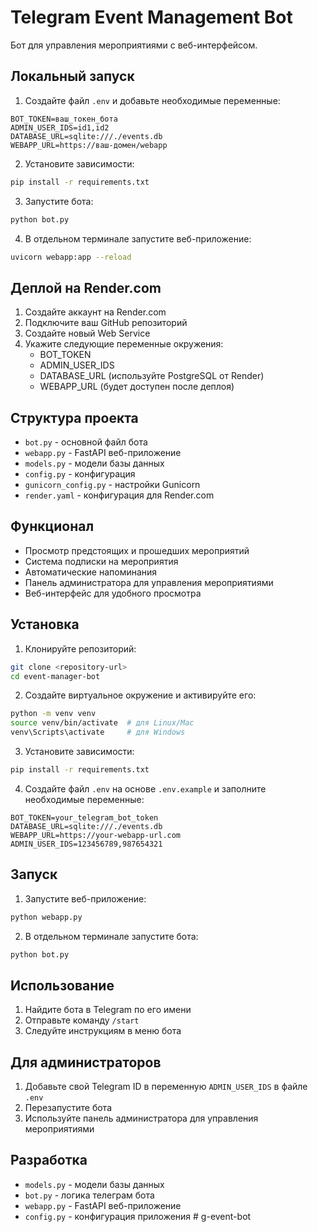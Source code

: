 # Telegram Event Management Bot

Бот для управления мероприятиями с веб-интерфейсом.

## Локальный запуск

1. Создайте файл `.env` и добавьте необходимые переменные:
```
BOT_TOKEN=ваш_токен_бота
ADMIN_USER_IDS=id1,id2
DATABASE_URL=sqlite:///./events.db
WEBAPP_URL=https://ваш-домен/webapp
```

2. Установите зависимости:
```bash
pip install -r requirements.txt
```

3. Запустите бота:
```bash
python bot.py
```

4. В отдельном терминале запустите веб-приложение:
```bash
uvicorn webapp:app --reload
```

## Деплой на Render.com

1. Создайте аккаунт на Render.com
2. Подключите ваш GitHub репозиторий
3. Создайте новый Web Service
4. Укажите следующие переменные окружения:
   - BOT_TOKEN
   - ADMIN_USER_IDS
   - DATABASE_URL (используйте PostgreSQL от Render)
   - WEBAPP_URL (будет доступен после деплоя)

## Структура проекта

- `bot.py` - основной файл бота
- `webapp.py` - FastAPI веб-приложение
- `models.py` - модели базы данных
- `config.py` - конфигурация
- `gunicorn_config.py` - настройки Gunicorn
- `render.yaml` - конфигурация для Render.com

## Функционал

- Просмотр предстоящих и прошедших мероприятий
- Система подписки на мероприятия
- Автоматические напоминания
- Панель администратора для управления мероприятиями
- Веб-интерфейс для удобного просмотра

## Установка

1. Клонируйте репозиторий:
```bash
git clone <repository-url>
cd event-manager-bot
```

2. Создайте виртуальное окружение и активируйте его:
```bash
python -m venv venv
source venv/bin/activate  # для Linux/Mac
venv\Scripts\activate     # для Windows
```

3. Установите зависимости:
```bash
pip install -r requirements.txt
```

4. Создайте файл `.env` на основе `.env.example` и заполните необходимые переменные:
```
BOT_TOKEN=your_telegram_bot_token
DATABASE_URL=sqlite:///./events.db
WEBAPP_URL=https://your-webapp-url.com
ADMIN_USER_IDS=123456789,987654321
```

## Запуск

1. Запустите веб-приложение:
```bash
python webapp.py
```

2. В отдельном терминале запустите бота:
```bash
python bot.py
```

## Использование

1. Найдите бота в Telegram по его имени
2. Отправьте команду `/start`
3. Следуйте инструкциям в меню бота

## Для администраторов

1. Добавьте свой Telegram ID в переменную `ADMIN_USER_IDS` в файле `.env`
2. Перезапустите бота
3. Используйте панель администратора для управления мероприятиями

## Разработка

- `models.py` - модели базы данных
- `bot.py` - логика телеграм бота
- `webapp.py` - FastAPI веб-приложение
- `config.py` - конфигурация приложения # g-event-bot
